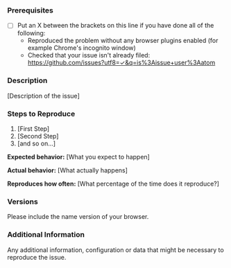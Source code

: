 <!--

Have you read Volentism's Code of Conduct? By filing an Issue, you are expected to comply with it, including treating everyone with respect: https://github.com/Volentix/venue/blob/master/CODE_OF_CONDUCT.md

Do you want to ask a question? Are you looking for support? The Telegram channel is the best place for getting support: https://t.me/volentix

-->

### Prerequisites

* [ ] Put an X between the brackets on this line if you have done all of the following:
    * Reproduced the problem without any browser plugins enabled (for example Chrome's incognito window)
    * Checked that your issue isn't already filed: https://github.com/issues?utf8=✓&q=is%3Aissue+user%3Aatom

### Description

[Description of the issue]

### Steps to Reproduce

1. [First Step]
2. [Second Step]
3. [and so on...]

**Expected behavior:** [What you expect to happen]

**Actual behavior:** [What actually happens]

**Reproduces how often:** [What percentage of the time does it reproduce?]

### Versions

Please include the name version of your browser.

### Additional Information

Any additional information, configuration or data that might be necessary to reproduce the issue.